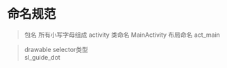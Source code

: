 # 命名规范
> 包名 所有小写字母组成
> activity
> 类命名 MainActivity  布局命名  act_main

> drawable selector类型   
> sl_guide_dot
